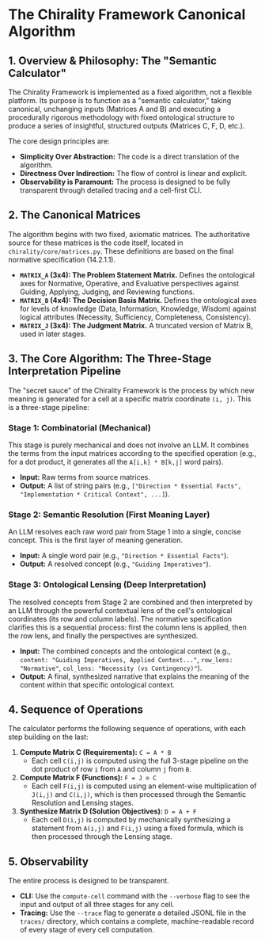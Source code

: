 # The Chirality Framework Canonical Algorithm

## 1. Overview & Philosophy: The "Semantic Calculator"

The Chirality Framework is implemented as a fixed algorithm, not a flexible platform. Its purpose is to function as a "semantic calculator," taking canonical, unchanging inputs (Matrices A and B) and executing a procedurally rigorous methodology with fixed ontological structure to produce a series of insightful, structured outputs (Matrices C, F, D, etc.).

The core design principles are:
- **Simplicity Over Abstraction:** The code is a direct translation of the algorithm.
- **Directness Over Indirection:** The flow of control is linear and explicit.
- **Observability is Paramount:** The process is designed to be fully transparent through detailed tracing and a cell-first CLI.

## 2. The Canonical Matrices

The algorithm begins with two fixed, axiomatic matrices. The authoritative source for these matrices is the code itself, located in `chirality/core/matrices.py`. These definitions are based on the final normative specification (14.2.1.1).

*   **`MATRIX_A` (3x4): The Problem Statement Matrix.** Defines the ontological axes for Normative, Operative, and Evaluative perspectives against Guiding, Applying, Judging, and Reviewing functions.
*   **`MATRIX_B` (4x4): The Decision Basis Matrix.** Defines the ontological axes for levels of knowledge (Data, Information, Knowledge, Wisdom) against logical attributes (Necessity, Sufficiency, Completeness, Consistency).
*   **`MATRIX_J` (3x4): The Judgment Matrix.** A truncated version of Matrix B, used in later stages.

## 3. The Core Algorithm: The Three-Stage Interpretation Pipeline

The "secret sauce" of the Chirality Framework is the process by which new meaning is generated for a cell at a specific matrix coordinate `(i, j)`. This is a three-stage pipeline:

### Stage 1: Combinatorial (Mechanical)
This stage is purely mechanical and does not involve an LLM. It combines the terms from the input matrices according to the specified operation (e.g., for a dot product, it generates all the `A[i,k] * B[k,j]` word pairs).

*   **Input:** Raw terms from source matrices.
*   **Output:** A list of string pairs (e.g., `["Direction * Essential Facts", "Implementation * Critical Context", ...]`).

### Stage 2: Semantic Resolution (First Meaning Layer)
An LLM resolves each raw word pair from Stage 1 into a single, concise concept. This is the first layer of meaning generation.

*   **Input:** A single word pair (e.g., `"Direction * Essential Facts"`).
*   **Output:** A resolved concept (e.g., `"Guiding Imperatives"`).

### Stage 3: Ontological Lensing (Deep Interpretation)
The resolved concepts from Stage 2 are combined and then interpreted by an LLM through the powerful contextual lens of the cell's ontological coordinates (its row and column labels). The normative specification clarifies this is a sequential process: first the column lens is applied, then the row lens, and finally the perspectives are synthesized.

*   **Input:** The combined concepts and the ontological context (e.g., `content: "Guiding Imperatives, Applied Context..."`, `row_lens: "Normative"`, `col_lens: "Necessity (vs Contingency)"`).
*   **Output:** A final, synthesized narrative that explains the meaning of the content within that specific ontological context.

## 4. Sequence of Operations

The calculator performs the following sequence of operations, with each step building on the last:

1.  **Compute Matrix C (Requirements):** `C = A * B`
    *   Each cell `C(i,j)` is computed using the full 3-stage pipeline on the dot product of row `i` from `A` and column `j` from `B`.
2.  **Compute Matrix F (Functions):** `F = J ⊙ C`
    *   Each cell `F(i,j)` is computed using an element-wise multiplication of `J(i,j)` and `C(i,j)`, which is then processed through the Semantic Resolution and Lensing stages.
3.  **Synthesize Matrix D (Solution Objectives):** `D = A + F`
    *   Each cell `D(i,j)` is computed by mechanically synthesizing a statement from `A(i,j)` and `F(i,j)` using a fixed formula, which is then processed through the Lensing stage.

## 5. Observability

The entire process is designed to be transparent.
*   **CLI:** Use the `compute-cell` command with the `--verbose` flag to see the input and output of all three stages for any cell.
*   **Tracing:** Use the `--trace` flag to generate a detailed JSONL file in the `traces/` directory, which contains a complete, machine-readable record of every stage of every cell computation.
